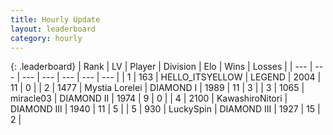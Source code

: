 ```yaml
---
title: Hourly Update
layout: leaderboard
category: hourly
---
```


{: .leaderboard}
| Rank | LV | Player | Division | Elo | Wins | Losses |
| --- | --- | --- | --- | --- | --- | --- |
| <span data-change="0">1</span> | 163 | <span title="ID: 528147">HELLO_ITSYELLOW</span> | LEGEND | <span data-change="0">2004</span> | <span data-change="0">11</span> | <span data-change="0">0</span> |
| <span data-change="0">2</span> | 1477 | <span title="ID: 315148">Mystia Lorelei</span> | DIAMOND I | <span data-change="14">1989</span> | <span data-change="1">11</span> | <span data-change="0">3</span> |
| <span data-change="0">3</span> | 1065 | <span title="ID: 416373">miracle03</span> | DIAMOND II | <span data-change="22">1974</span> | <span data-change="2">9</span> | <span data-change="0">0</span> |
| <span data-change="2">4</span> | 2100 | <span title="ID: 164871">KawashiroNitori</span> | DIAMOND III | <span data-change="40">1940</span> | <span data-change="6">11</span> | <span data-change="1">5</span> |
| <span data-change="-1">5</span> | 930 | <span title="ID: 498412">LuckySpin</span> | DIAMOND III | <span data-change="0">1927</span> | <span data-change="0">15</span> | <span data-change="0">2</span> |